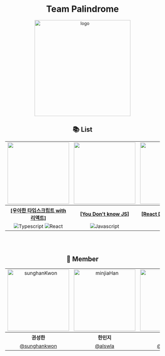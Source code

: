 <div align="center">

# Team Palindrome
<p align="center">
  <img width="312" alt="logo" src="https://github.com/team-Palindrome/.github/assets/133668286/43f643fe-8a59-46a5-b5fb-c96f9716ef3c">
</p>

## 📚 List
<table>
  <tr>
    <td align="center"><img src="https://github.com/alswla/alswla/assets/133668286/c501aad4-66e7-445c-a3f3-767d1b80d7a7" width="200"></td>
    <td align="center"><img src="https://github.com/alswla/alswla/assets/133668286/e2924bf8-9204-45f4-9ece-fb575e082ee1" width="200"></td>
    <td align="center"><img src="https://github.com/alswla/alswla/assets/133668286/77aa367d-985e-4ecf-8b18-d904c407e4db" width="200"></td>
  </tr>
  <tr>
    <th><a href="https://github.com/team-Palindrome/TypeScript-Study">[우아한 타입스크립트 with 리액트]</a></th>
    <th><a href="https://github.com/team-Palindrome/JavaScript-Study">[You Don't know JS]</a></th>
    <th><a href="https://github.com/team-Palindrome/React-Study">[React Document Study]</a></th>
  </tr>
  <tr>
    <td align="center">
      <img alt="Typescript" src="https://img.shields.io/badge/TYPESCRIPT-3178C6?style=flat&logo=Typescript&logoColor=white" />
      <img alt="React" src="https://img.shields.io/badge/REACT-61DAFB?style=flat&logo=React&logoColor=black" />
    </td>
    <td align="center">
      <img alt="Javascript" src="https://img.shields.io/badge/JAVASCRIPT-F7DF1E?style=flat&logo=Javascript&logoColor=black" />
    </td>
     <td align="center">
      <img alt="React" src="https://img.shields.io/badge/REACT-61DAFB?style=flat&logo=React&logoColor=black" />
    </td>
  </tr>
</table>

<br />
<br />

## 🤩 Member

<table>
<tbody>
<tr>
<td align="center"> <img width="200" alt="sunghanKwon" src="https://avatars.githubusercontent.com/u/138760807?v=4"></td>
<td align="center"> <img width="200" alt="minjiaHan" src="https://avatars.githubusercontent.com/u/133668286?v=4"></td>
<td align="center"> <img width="200" alt="kiwonChoi" src="https://avatars.githubusercontent.com/u/116258834?v=4"></td>
<td align="center"> <img width="200" alt="sungjunHong" src="https://avatars.githubusercontent.com/u/133403759?v=4"></td>
<td align="center"> <img width="200" alt="seohaGeum" src="https://avatars.githubusercontent.com/u/126459089?v=4"></td>
</tr>
<tr>
<th align="center">권성한</th>
<th align="center">한민지</th>
<th align="center">최기원</th>
<th align="center">홍성준</th>
<th align="center">금서하</th>
</tr>
<tr>
<td align="center" width="120"><a href="https://github.com/sunghankwon">@sunghankwon</a></td>
<td align="center" width="120"><a href="https://github.com/alswla">@alswla</a></td>
<td align="center" width="120"><a href="https://github.com/originchoi">@originchoi</a></td>
<td align="center" width="120"><a href="https://github.com/suhjuho">@suhjuho</a></td>
<td align="center" width="120"><a href="https://github.com/seohag">@seohag</a></td>
</tr>
</tbody>
</table>

</div>

<br/>
</div>
